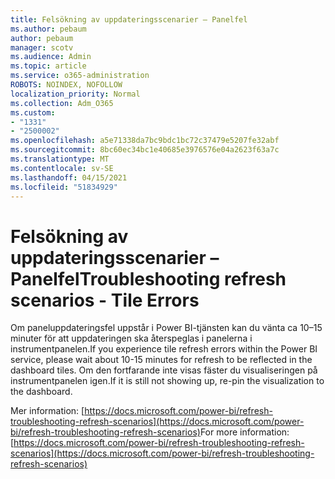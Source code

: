 ```yaml
---
title: Felsökning av uppdateringsscenarier – Panelfel
ms.author: pebaum
author: pebaum
manager: scotv
ms.audience: Admin
ms.topic: article
ms.service: o365-administration
ROBOTS: NOINDEX, NOFOLLOW
localization_priority: Normal
ms.collection: Adm_O365
ms.custom:
- "1331"
- "2500002"
ms.openlocfilehash: a5e71338da7bc9bdc1bc72c37479e5207fe32abf
ms.sourcegitcommit: 8bc60ec34bc1e40685e3976576e04a2623f63a7c
ms.translationtype: MT
ms.contentlocale: sv-SE
ms.lasthandoff: 04/15/2021
ms.locfileid: "51834929"
---
```

# <a name="troubleshooting-refresh-scenarios---tile-errors"></a><span data-ttu-id="aa75f-102">Felsökning av uppdateringsscenarier – Panelfel</span><span class="sxs-lookup"><span data-stu-id="aa75f-102">Troubleshooting refresh scenarios - Tile Errors</span></span>

<span data-ttu-id="aa75f-103">Om paneluppdateringsfel uppstår i Power BI-tjänsten kan du vänta ca 10–15 minuter för att uppdateringen ska återspeglas i panelerna i instrumentpanelen.</span><span class="sxs-lookup"><span data-stu-id="aa75f-103">If you experience tile refresh errors  within the Power BI service, please wait about 10-15 minutes for refresh to be reflected in the dashboard tiles.</span></span> <span data-ttu-id="aa75f-104">Om den fortfarande inte visas fäster du visualiseringen på instrumentpanelen igen.</span><span class="sxs-lookup"><span data-stu-id="aa75f-104">If it is still not showing up, re-pin the visualization to the dashboard.</span></span>

<span data-ttu-id="aa75f-105">Mer information: [https://docs.microsoft.com/power-bi/refresh-troubleshooting-refresh-scenarios](https://docs.microsoft.com/power-bi/refresh-troubleshooting-refresh-scenarios)</span><span class="sxs-lookup"><span data-stu-id="aa75f-105">For more information: [https://docs.microsoft.com/power-bi/refresh-troubleshooting-refresh-scenarios](https://docs.microsoft.com/power-bi/refresh-troubleshooting-refresh-scenarios)</span></span>
